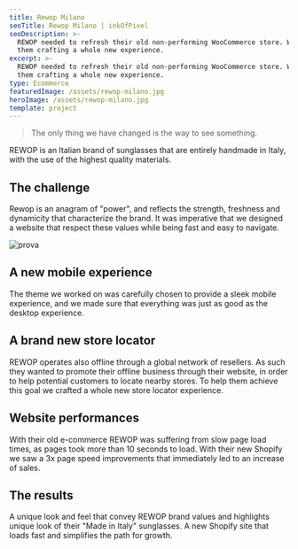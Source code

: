```yaml
---
title: Rewop Milano
seoTitle: Rewop Milano | inkOfPixel
seoDescription: >-
  REWOP needed to refresh their old non-performing WooCommerce store. We helped
  them crafting a whole new experience.
excerpt: >-
  REWOP needed to refresh their old non-performing WooCommerce store. We helped
  them crafting a whole new experience.
type: Ecommerce
featuredImage: /assets/rewop-milano.jpg
heroImage: /assets/rewop-milano.jpg
template: project
---
```

> The only thing we have changed is the way to see something.

REWOP is an Italian brand of sunglasses that are entirely handmade in Italy, with the use of the highest quality materials.

## The challenge

Rewop is an anagram of "power", and reflects the strength, freshness and dynamicity that characterize the brand. It was imperative that we designed a website that respect these values while being fast and easy to navigate.

![prova](/assets/rewop-milano.jpg)

## A new mobile experience

The theme we worked on was carefully chosen to provide a sleek mobile experience, and we made sure that everything was just as good as the desktop experience.

## A brand new store locator

REWOP operates also offline through a global network of resellers. As such they wanted to promote their offline business through their website, in order to help potential customers to locate nearby stores. To help them achieve this goal we crafted a whole new store locator experience.

## Website performances

With their old e-commerce REWOP was suffering from slow page load times, as pages took more than 10 seconds to load. With their new Shopify we saw a 3x page speed improvements that immediately led to an increase of sales.

## The results

A unique look and feel that convey REWOP brand values and highlights unique look of their "Made in Italy" sunglasses. A new Shopify site that loads fast and simplifies the path for growth.
